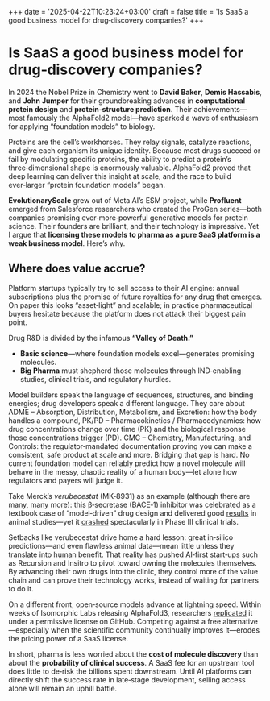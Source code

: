 +++
date = '2025-04-22T10:23:24+03:00'
draft = false
title = 'Is SaaS a good business model for drug‑discovery companies?'
+++

# **Is SaaS a good business model for drug‑discovery companies?**

In 2024 the Nobel Prize in Chemistry went to **David Baker**, **Demis Hassabis**, and **John Jumper** for their groundbreaking advances in **computational protein design** and **protein‑structure prediction**. Their achievements—most famously the AlphaFold2 model—have sparked a wave of enthusiasm for applying “foundation models” to biology.

Proteins are the cell’s workhorses. They relay signals, catalyze reactions, and give each organism its unique identity. Because most drugs succeed or fail by modulating specific proteins, the ability to predict a protein’s three‑dimensional shape is enormously valuable. AlphaFold2 proved that deep learning can deliver this insight at scale, and the race to build ever‑larger “protein foundation models” began.

**EvolutionaryScale** grew out of Meta AI’s ESM project, while **Profluent** emerged from Salesforce researchers who created the ProGen series—both companies promising ever‑more‑powerful generative models for protein science. Their founders are brilliant, and their technology is impressive. Yet I argue that **licensing these models to pharma as a pure SaaS platform is a weak business model**. Here’s why.

## **Where does value accrue?**

Platform startups typically try to sell access to their AI engine: annual subscriptions plus the promise of future royalties for any drug that emerges. On paper this looks “asset‑light” and scalable; in practice pharmaceutical buyers hesitate because the platform does not attack their biggest pain point.

Drug R\&D is divided by the infamous **“Valley of Death.”**

* **Basic science**—where foundation models excel—generates promising molecules.  
* **Big Pharma** must shepherd those molecules through IND‑enabling studies, clinical trials, and regulatory hurdles.

Model builders speak the language of sequences, structures, and binding energies; drug developers speak a different language. They care about ADME – Absorption, Distribution, Metabolism, and Excretion: how the body handles a compound, PK/PD – Pharmacokinetics / Pharmacodynamics: how drug concentrations change over time (PK) and the biological response those concentrations trigger (PD). CMC – Chemistry, Manufacturing, and Controls: the regulator‑mandated documentation proving you can make a consistent, safe product at scale and more. Bridging that gap is hard. No current foundation model can reliably predict how a novel molecule will behave in the messy, chaotic reality of a human body—let alone how regulators and payers will judge it.

Take Merck’s *verubecestat* (MK‑8931) as an example (although there are many, many more): this β‑secretase (BACE‑1) inhibitor was celebrated as a textbook case of “model‑driven” drug design and delivered good [results](https://pubmed.ncbi.nlm.nih.gov/27807285/) in animal studies—yet it [crashed](https://www.bmj.com/content/356/bmj.j845) spectacularly in Phase III clinical trials. 

Setbacks like verubecestat drive home a hard lesson: great in‑silico predictions—and even flawless animal data—mean little unless they translate into human benefit. That reality has pushed AI‑first start‑ups such as Recursion and Insitro to pivot toward owning the molecules themselves. By advancing their own drugs into the clinic, they control more of the value chain and can prove their technology works, instead of waiting for partners to do it.

On a different front, open‑source models advance at lightning speed. Within weeks of Isomorphic Labs releasing AlphaFold3, researchers [replicated](https://github.com/jwohlwend/boltz) it under a permissive license on GitHub. Competing against a free alternative—especially when the scientific community continually improves it—erodes the pricing power of a SaaS license.

In short, pharma is less worried about the **cost of molecule discovery** than about the **probability of clinical success**. A SaaS fee for an upstream tool does little to de‑risk the billions spent downstream. Until AI platforms can directly shift the success rate in late‑stage development, selling access alone will remain an uphill battle.
